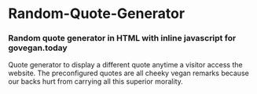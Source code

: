# Random-Quote-Generator
### Random quote generator in HTML with inline javascript for govegan.today 

Quote generator to display a different quote anytime a visitor access the website. The preconfigured quotes are all cheeky vegan remarks because our backs hurt from carrying all this superior morality.

